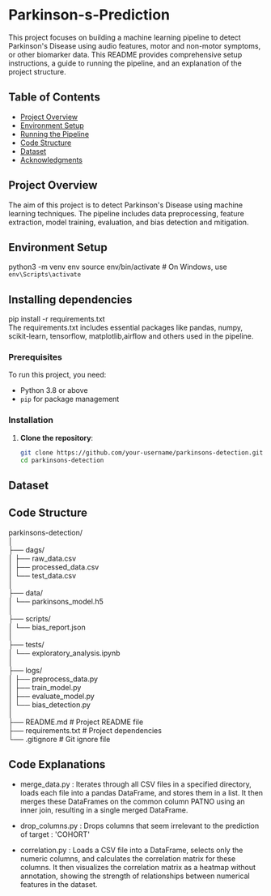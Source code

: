 # Parkinson-s-Prediction

This project focuses on building a machine learning pipeline to detect Parkinson's Disease using audio features, motor and non-motor symptoms, or other biomarker data. This README provides comprehensive setup instructions, a guide to running the pipeline, and an explanation of the project structure.

## Table of Contents
- [Project Overview](#project-overview)
- [Environment Setup](#environment-setup)
- [Running the Pipeline](#running-the-pipeline)
- [Code Structure](#code-structure)
- [Dataset](#dataset)
- [Acknowledgments](#acknowledgments)

## Project Overview
The aim of this project is to detect Parkinson's Disease using machine learning techniques. The pipeline includes data preprocessing, feature extraction, model training, evaluation, and bias detection and mitigation.

## Environment Setup
python3 -m venv env
source env/bin/activate  # On Windows, use `env\Scripts\activate`

## Installing dependencies
pip install -r requirements.txt </br>
The requirements.txt includes essential packages like pandas, numpy, scikit-learn, tensorflow, matplotlib,airflow and others used in the pipeline.

### Prerequisites
To run this project, you need:
- Python 3.8 or above
- `pip` for package management

### Installation
1. **Clone the repository**:
   ```bash
   git clone https://github.com/your-username/parkinsons-detection.git
   cd parkinsons-detection

## Dataset

## Code Structure 
parkinsons-detection/  
│  
├── dags/                           
│   ├── raw_data.csv                
│   ├── processed_data.csv           
│   └── test_data.csv                
│  
├── data/                           
│   └── parkinsons_model.h5           
│  
├── scripts/                           
│   └── bias_report.json             
│  
├── tests/                       
│   └── exploratory_analysis.ipynb     
│  
├── logs/                           
│   ├── preprocess_data.py          
│   ├── train_model.py              
│   ├── evaluate_model.py            
│   └── bias_detection.py         
│  
├── README.md                       # Project README file  
├── requirements.txt                # Project dependencies  
└── .gitignore                      # Git ignore file  


## Code Explanations

- merge_data.py : Iterates through all CSV files in a specified directory, loads each file into a pandas DataFrame, and stores them in a list. It then merges these DataFrames on the common column PATNO using an inner join, resulting in a single merged DataFrame.

- drop_columns.py : Drops columns that seem irrelevant to the prediction of target : 'COHORT'

- correlation.py : Loads a CSV file into a DataFrame, selects only the numeric columns, and calculates the correlation matrix for these columns. It then visualizes the correlation matrix as a heatmap without annotation, showing the strength of relationships between numerical features in the dataset.
